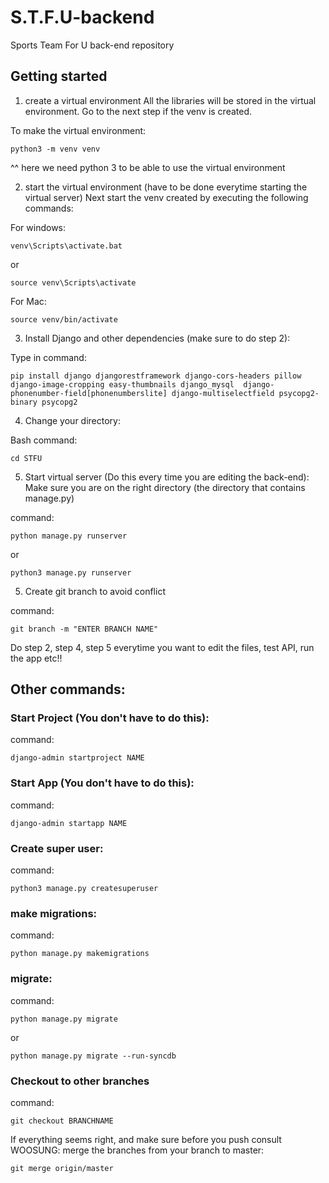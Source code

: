 # S.T.F.U-backend
Sports Team For U back-end repository

## Getting started

1. create a virtual environment
All the libraries will be stored in the virtual environment.
Go to the next step if the venv is created.

To make the virtual environment:

    python3 -m venv venv 

^^ here we need python 3 to be able to use the virtual environment

2. start the virtual environment (have to be done everytime starting the virtual server)
Next start the venv created by executing the following commands:

For windows:

    venv\Scripts\activate.bat

or

    source venv\Scripts\activate

For Mac:

    source venv/bin/activate

3. Install Django and other dependencies (make sure to do step 2):
    
Type in command:
    
    pip install django djangorestframework django-cors-headers pillow django-image-cropping easy-thumbnails django_mysql  django-phonenumber-field[phonenumberslite] django-multiselectfield psycopg2-binary psycopg2

4. Change your directory:

Bash command:

    cd STFU

5. Start virtual server (Do this every time you are editing the back-end):
Make sure you are on the right directory (the directory that contains manage.py)

command:

    python manage.py runserver

or 

    python3 manage.py runserver

5. Create git branch to avoid conflict

command:

    git branch -m "ENTER BRANCH NAME"

 Do step 2, step 4, step 5 everytime you want to edit the files, test API, run the app etc!!



## Other commands:
### Start Project (You don't have to do this):
command:
    
    django-admin startproject NAME

### Start App (You don't have to do this):
command:

    django-admin startapp NAME

### Create super user:
command:

    python3 manage.py createsuperuser

###  make migrations:
command: 
    
    python manage.py makemigrations

### migrate:
command:
    
    python manage.py migrate

or

    python manage.py migrate --run-syncdb

### Checkout to other branches
command:

    git checkout BRANCHNAME

If everything seems right, and make sure before you push consult WOOSUNG:
merge the branches from your branch to master:

    git merge origin/master


